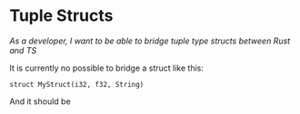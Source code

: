 # Tuple Structs

*As a developer, I want to be able to bridge tuple type structs between Rust and TS*

It is currently no possible to bridge a struct like this:

```
struct MyStruct(i32, f32, String)
```

And it should be
